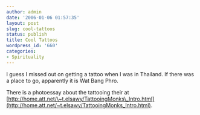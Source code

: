 ```yaml
---
author: admin
date: '2006-01-06 01:57:35'
layout: post
slug: cool-tattoos
status: publish
title: Cool Tattoos
wordpress_id: '660'
categories:
- Spirituality
---
```


I guess I missed out on getting a tattoo when I was in Thailand. If
there was a place to go, apparently it is Wat Bang Phro.

There is a photoessay about the tattooing their at
[http://home.att.net/\~t.elsawy/TattooingMonks\_Intro.html](http://home.att.net/~t.elsawy/TattooingMonks_Intro.html).
